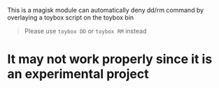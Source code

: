 This is a magisk module can automatically deny dd/rm command by overlaying a toybox script on the toybox bin
>Please use `toybox DD` or `toybox RM` instead

# It may not work properly since it is an experimental project
